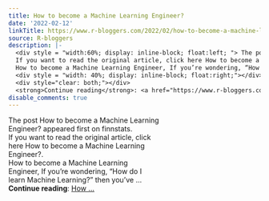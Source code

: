 ```yaml
---
title: How to become a Machine Learning Engineer?
date: '2022-02-12'
linkTitle: https://www.r-bloggers.com/2022/02/how-to-become-a-machine-learning-engineer/
source: R-bloggers
description: |-
  <div style = "width:60%; display: inline-block; float:left; "> The post How to become a Machine Learning Engineer? appeared first on finnstats.<br />
  If you want to read the original article, click here How to become a Machine Learning Engineer?.<br />
  How to become a Machine Learning Engineer, If you’re wondering, “How do I learn Machine Learning?” then you’ve ...</div>
  <div style = "width: 40%; display: inline-block; float:right;"></div>
  <div style="clear: both;"></div>
  <strong>Continue reading</strong>: <a href="https://www.r-bloggers.com/2022/02/how-to-become-a-machine-learning-engineer/">How  ...
disable_comments: true
---
```

<div style = "width:60%; display: inline-block; float:left; "> The post How to become a Machine Learning Engineer? appeared first on finnstats.<br />
If you want to read the original article, click here How to become a Machine Learning Engineer?.<br />
How to become a Machine Learning Engineer, If you’re wondering, “How do I learn Machine Learning?” then you’ve ...</div>
<div style = "width: 40%; display: inline-block; float:right;"></div>
<div style="clear: both;"></div>
<strong>Continue reading</strong>: <a href="https://www.r-bloggers.com/2022/02/how-to-become-a-machine-learning-engineer/">How  ...